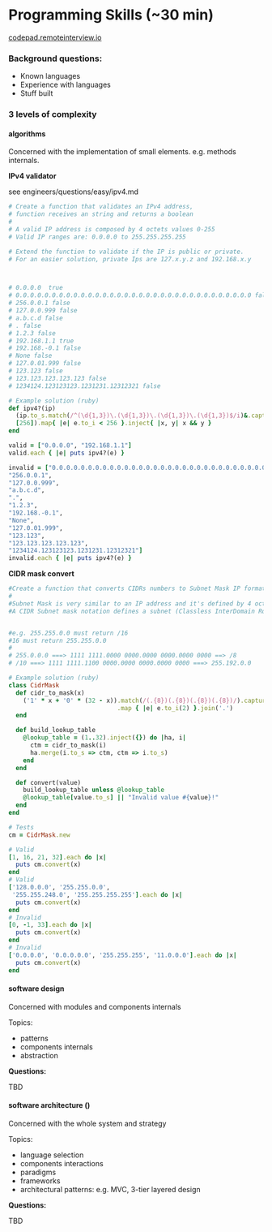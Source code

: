 # Programming Skills (~30 min)

[codepad.remoteinterview.io](https://codepad.remoteinterview.io/)

### Background questions:

- Known languages
- Experience with languages
- Stuff built

### 3 levels of complexity

#### algorithms

Concerned with the implementation of small elements. e.g. methods internals.

**IPv4 validator**

see engineers/questions/easy/ipv4.md

~~~ruby
# Create a function that validates an IPv4 address,
# function receives an string and returns a boolean
#
# A valid IP address is composed by 4 octets values 0-255
# Valid IP ranges are: 0.0.0.0 to 255.255.255.255

# Extend the function to validate if the IP is public or private.
# For an easier solution, private Ips are 127.x.y.z and 192.168.x.y



# 0.0.0.0  true
# 0.0.0.0.0.0.0.0.0.0.0.0.0.0.0.0.0.0.0.0.0.0.0.0.0.0.0.0.0.0.0.0.0 false
# 256.0.0.1 false
# 127.0.0.999 false
# a.b.c.d false
# . false
# 1.2.3 false
# 192.168.1.1 true
# 192.168.-0.1 false
# None false
# 127.0.01.999 false
# 123.123 false
# 123.123.123.123.123 false
# 1234124.123123123.1231231.12312321 false

# Example solution (ruby)
def ipv4?(ip)
  (ip.to_s.match(/^(\d{1,3})\.(\d{1,3})\.(\d{1,3})\.(\d{1,3})$/i)&.captures ||
  [256]).map{ |e| e.to_i < 256 }.inject{ |x, y| x && y }
end

valid = ["0.0.0.0", "192.168.1.1"]
valid.each { |e| puts ipv4?(e) }

invalid = ["0.0.0.0.0.0.0.0.0.0.0.0.0.0.0.0.0.0.0.0.0.0.0.0.0.0.0.0.0.0.0.0.0",
"256.0.0.1",
"127.0.0.999",
"a.b.c.d",
".",
"1.2.3",
"192.168.-0.1",
"None",
"127.0.01.999",
"123.123",
"123.123.123.123.123",
"1234124.123123123.1231231.12312321"]
invalid.each { |e| puts ipv4?(e) }
~~~

**CIDR mask convert**

~~~ruby
#Create a function that converts CIDRs numbers to Subnet Mask IP format and vice-versa.
#
#Subnet Mask is very similar to an IP address and it's defined by 4 octets with values of the MSB on.
#A CIDR Subnet mask notation defines a subnet (Classless InterDomain Routing) based on the number of bits that are on.


#e.g. 255.255.0.0 must return /16
#16 must return 255.255.0.0
#
# 255.0.0.0 ===> 1111 1111.0000 0000.0000 0000.0000 0000 ==> /8
# /10 ===> 1111 1111.1100 0000.0000 0000.0000 0000 ===> 255.192.0.0

# Example solution (ruby)
class CidrMask
  def cidr_to_mask(x)
    ('1' * x + '0' * (32 - x)).match(/(.{8})(.{8})(.{8})(.{8})/).captures
                              .map { |e| e.to_i(2) }.join('.')
  end

  def build_lookup_table
    @lookup_table = (1..32).inject({}) do |ha, i|
      ctm = cidr_to_mask(i)
      ha.merge(i.to_s => ctm, ctm => i.to_s)
    end
  end

  def convert(value)
    build_lookup_table unless @lookup_table
    @lookup_table[value.to_s] || "Invalid value #{value}!"
  end
end

# Tests
cm = CidrMask.new

# Valid
[1, 16, 21, 32].each do |x|
  puts cm.convert(x)
end
# Valid
['128.0.0.0', '255.255.0.0',
 '255.255.248.0', '255.255.255.255'].each do |x|
  puts cm.convert(x)
end
# Invalid
[0, -1, 33].each do |x|
  puts cm.convert(x)
end
# Invalid
['0.0.0.0', '0.0.0.0.0', '255.255.255', '11.0.0.0'].each do |x|
  puts cm.convert(x)
end
~~~


#### software design

Concerned with modules and components internals

Topics:
-   patterns
-   components internals
-   abstraction

**Questions:**

TBD

#### software architecture ()

Concerned with the whole system and strategy

Topics:
-   language selection
-   components interactions
-   paradigms
-   frameworks
-   architectural patterns: e.g. MVC, 3-tier layered design

**Questions:**

TBD
